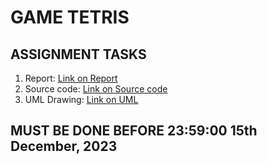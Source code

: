 # GAME TETRIS

## ASSIGNMENT TASKS

1. Report: [Link on Report](https://studenthcmusedu-my.sharepoint.com/:w:/g/personal/22127322_student_hcmus_edu_vn/Eev9TzzLFO5NjhCK5ymVUnYB6V2tn3I4QT-nDnTihaMraw?e=X0wngr)
2. Source code: [Link on Source code](https://github.com/PhuocPhat1005/DesignPatternOOP.git)
3. UML Drawing: [Link on UML](https://drive.google.com/file/d/1519umnmPkTXIcXMwCVYYMOZSyCQkUFKl/view?usp=sharing)

## MUST BE DONE BEFORE 23:59:00 15th December, 2023
